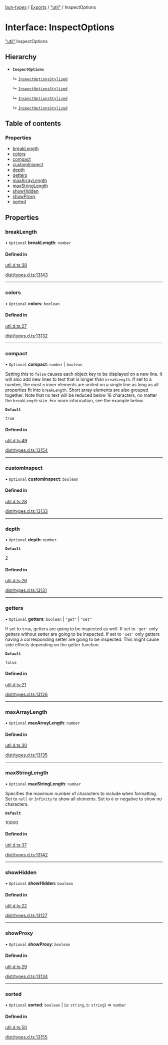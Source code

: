 [bun-types](../README.md) / [Exports](../modules.md) / ["util"](../modules/util_.md) / InspectOptions

# Interface: InspectOptions

["util"](../modules/util_.md).InspectOptions

## Hierarchy

- **`InspectOptions`**

  ↳ [`InspectOptionsStylized`](util_.InspectOptionsStylized.md)

  ↳ [`InspectOptionsStylized`](node_util_.InspectOptionsStylized.md)

  ↳ [`InspectOptionsStylized`](sys_.InspectOptionsStylized.md)

  ↳ [`InspectOptionsStylized`](node_sys_.InspectOptionsStylized.md)

## Table of contents

### Properties

- [breakLength](util_.InspectOptions.md#breaklength)
- [colors](util_.InspectOptions.md#colors)
- [compact](util_.InspectOptions.md#compact)
- [customInspect](util_.InspectOptions.md#custominspect)
- [depth](util_.InspectOptions.md#depth)
- [getters](util_.InspectOptions.md#getters)
- [maxArrayLength](util_.InspectOptions.md#maxarraylength)
- [maxStringLength](util_.InspectOptions.md#maxstringlength)
- [showHidden](util_.InspectOptions.md#showhidden)
- [showProxy](util_.InspectOptions.md#showproxy)
- [sorted](util_.InspectOptions.md#sorted)

## Properties

### breakLength

• `Optional` **breakLength**: `number`

#### Defined in

[util.d.ts:38](https://github.com/valgaze/bun-types/blob/5e53f27/util.d.ts#L38)

[dist/types.d.ts:13143](https://github.com/valgaze/bun-types/blob/5e53f27/dist/types.d.ts#L13143)

___

### colors

• `Optional` **colors**: `boolean`

#### Defined in

[util.d.ts:27](https://github.com/valgaze/bun-types/blob/5e53f27/util.d.ts#L27)

[dist/types.d.ts:13132](https://github.com/valgaze/bun-types/blob/5e53f27/dist/types.d.ts#L13132)

___

### compact

• `Optional` **compact**: `number` \| `boolean`

Setting this to `false` causes each object key
to be displayed on a new line. It will also add new lines to text that is
longer than `breakLength`. If set to a number, the most `n` inner elements
are united on a single line as long as all properties fit into
`breakLength`. Short array elements are also grouped together. Note that no
text will be reduced below 16 characters, no matter the `breakLength` size.
For more information, see the example below.

**`Default`**

`true`

#### Defined in

[util.d.ts:49](https://github.com/valgaze/bun-types/blob/5e53f27/util.d.ts#L49)

[dist/types.d.ts:13154](https://github.com/valgaze/bun-types/blob/5e53f27/dist/types.d.ts#L13154)

___

### customInspect

• `Optional` **customInspect**: `boolean`

#### Defined in

[util.d.ts:28](https://github.com/valgaze/bun-types/blob/5e53f27/util.d.ts#L28)

[dist/types.d.ts:13133](https://github.com/valgaze/bun-types/blob/5e53f27/dist/types.d.ts#L13133)

___

### depth

• `Optional` **depth**: `number`

**`Default`**

2

#### Defined in

[util.d.ts:26](https://github.com/valgaze/bun-types/blob/5e53f27/util.d.ts#L26)

[dist/types.d.ts:13131](https://github.com/valgaze/bun-types/blob/5e53f27/dist/types.d.ts#L13131)

___

### getters

• `Optional` **getters**: `boolean` \| ``"get"`` \| ``"set"``

If set to `true`, getters are going to be
inspected as well. If set to `'get'` only getters without setter are going
to be inspected. If set to `'set'` only getters having a corresponding
setter are going to be inspected. This might cause side effects depending on
the getter function.

**`Default`**

`false`

#### Defined in

[util.d.ts:21](https://github.com/valgaze/bun-types/blob/5e53f27/util.d.ts#L21)

[dist/types.d.ts:13126](https://github.com/valgaze/bun-types/blob/5e53f27/dist/types.d.ts#L13126)

___

### maxArrayLength

• `Optional` **maxArrayLength**: `number`

#### Defined in

[util.d.ts:30](https://github.com/valgaze/bun-types/blob/5e53f27/util.d.ts#L30)

[dist/types.d.ts:13135](https://github.com/valgaze/bun-types/blob/5e53f27/dist/types.d.ts#L13135)

___

### maxStringLength

• `Optional` **maxStringLength**: `number`

Specifies the maximum number of characters to
include when formatting. Set to `null` or `Infinity` to show all elements.
Set to `0` or negative to show no characters.

**`Default`**

10000

#### Defined in

[util.d.ts:37](https://github.com/valgaze/bun-types/blob/5e53f27/util.d.ts#L37)

[dist/types.d.ts:13142](https://github.com/valgaze/bun-types/blob/5e53f27/dist/types.d.ts#L13142)

___

### showHidden

• `Optional` **showHidden**: `boolean`

#### Defined in

[util.d.ts:22](https://github.com/valgaze/bun-types/blob/5e53f27/util.d.ts#L22)

[dist/types.d.ts:13127](https://github.com/valgaze/bun-types/blob/5e53f27/dist/types.d.ts#L13127)

___

### showProxy

• `Optional` **showProxy**: `boolean`

#### Defined in

[util.d.ts:29](https://github.com/valgaze/bun-types/blob/5e53f27/util.d.ts#L29)

[dist/types.d.ts:13134](https://github.com/valgaze/bun-types/blob/5e53f27/dist/types.d.ts#L13134)

___

### sorted

• `Optional` **sorted**: `boolean` \| (`a`: `string`, `b`: `string`) => `number`

#### Defined in

[util.d.ts:50](https://github.com/valgaze/bun-types/blob/5e53f27/util.d.ts#L50)

[dist/types.d.ts:13155](https://github.com/valgaze/bun-types/blob/5e53f27/dist/types.d.ts#L13155)
